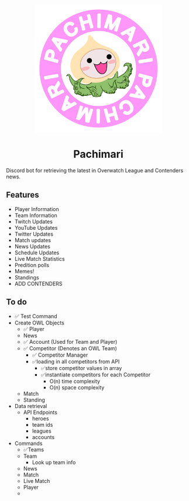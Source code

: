 <p align=center>
  <img src="Spray_Pachimari.png" width="350">
</p>

<h1 align=center>Pachimari</h1>
Discord bot for retrieving the latest in Overwatch League and Contenders news.

## Features 
* Player Information 
* Team Information
* Twitch Updates
* YouTube Updates
* Twitter Updates
* Match updates
* News Updates
* Schedule Updates
* Live Match Statistics
* Predition polls
* Memes!
* Standings
* ADD CONTENDERS


## To do
* ✅ Test Command 
* Create OWL Objects
  * ✅ Player 
  * News
  * ✅ Account (Used for Team and Player) 
  * ✅ Competitor (Denotes an OWL Team)
    * ✅ Competitor Manager
    * ✅loading in all competitors from API
      * ✅store competitor values in array
      * ✅instantiate competitors for each Competitor
        * O(n) time complexity
        * O(n) space complexity
  * Match 
  * Standing
* Data retrieval
  * API Endpoints
    * heroes
    * team ids
    * leagues
    * accounts
* Commands
  * ✅Teams
  * Team 
    * Look up team info
  * News
  * Match
  * Live Match
  * Player
  *  